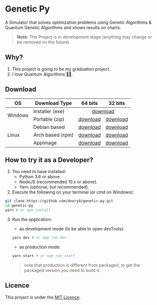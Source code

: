 # Genetic Py

A Simulator that solves optimization problems using Genetic Algorithms & Quantum Genetic Algorithms and shows results on charts.

> **Note:** The Project is in development stage (anything may change or be removed on the future).

## Why?

1. This project is going to be my graduation project.
2. I love Quantum Algorithms 🚀🚀.

## Download 

<table>
    <thead>
        <tr>
            <th>OS</th>
            <th>Download Type</th>
            <th>64 bits</th>
            <th>32 bits</th>
        </tr>
    </thead>
    <tbody>
        <tr>
            <td rowspan=2>Windows</td>
            <td>Installer (exe)</td>
            <td colspan=2 align="center"><a href="http://www.mediafire.com/file/74iorakmm5oaux9/GeneticPy.exe/file" download>download</a></td>
        </tr>
        <tr>
            <td>Portable (zip)</td>
            <td><a href="http://www.mediafire.com/file/51jck1gcutt2kei/GeneticPy-x64.zip/file" download>download</a></td>
            <td><a href="http://www.mediafire.com/file/giolt2jqmgt2fdv/GeneticPy-ia32.zip/file" download>download</a></td>
        </tr>
        <tr>
            <td rowspan=3>Linux</td>
            <td>Debian based</td>
            <td><a href="http://www.mediafire.com/file/msce35k28my277y/GeneticPy-amd64.deb/file" download>download</a></td>
            <td><a href="http://www.mediafire.com/file/vr0v5uvmw7w61xh/GeneticPy-i386.deb/file" download>download</a></td>
        </tr>
        <tr>
            <td>Arch based (rpm)</td>
            <td><a href="http://www.mediafire.com/file/ym927vryp8uunkd/GeneticPy-x86_64.rpm/file" download>download</a></td>
            <td><a href="http://www.mediafire.com/file/cfyq9y3k65m1djm/GeneticPy-i686.rpm/file" download>download</a></td>
        </tr>
        <tr>
            <td>AppImage</td>
            <td><a href="http://www.mediafire.com/file/jhu0s3r8u7dxzn2/GeneticPy-x86_64.AppImage/file" download>download</a></td>
            <td><a href="http://www.mediafire.com/file/9mlg3s3i7rfxeh3/GeneticPy-i386.AppImage/file" download>download</a></td>
        </tr>
    </tbody>
</table>

## How to try it as a Developer?

1. You need to have installed:
   - Python 3.6 or above.
   - NodeJS (recommended 10.x or above).
   - Yarn (optional, but recommended).
2. Execute the following on your terminal (or cmd on Windows):

```sh
git clone https://github.com/dnory0/genetic-py.git
cd genetic-py
yarn # or npm install
```

3. Run the application:

   - as development mode (to be able to open devTools):

   ```sh
   yarn dev # or npm run dev
   ```

   - as production mode:

   ```sh
   yarn start # or npm run start
   ```

   > note that production is different from packaged, to get the packaged version you need to build it.

## Licence

This project is under the [MIT Licence](http://www.opensource.org/licenses/MIT).
